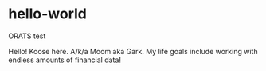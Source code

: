 # hello-world
ORATS test

Hello! Koose here. A/k/a Moom aka Gark. My life goals include working with endless amounts of financial data!
